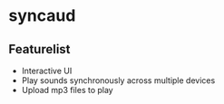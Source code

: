 # syncaud

## Featurelist
- Interactive UI
- Play sounds synchronously across multiple devices
- Upload mp3 files to play
